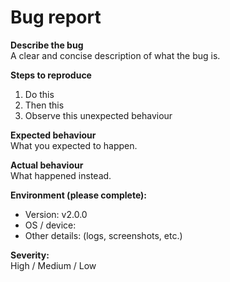 # Bug report

**Describe the bug**  
A clear and concise description of what the bug is.

**Steps to reproduce**  
1. Do this  
2. Then this  
3. Observe this unexpected behaviour

**Expected behaviour**  
What you expected to happen.

**Actual behaviour**  
What happened instead.

**Environment (please complete):**  
- Version: v2.0.0  
- OS / device:  
- Other details: (logs, screenshots, etc.)

**Severity:**  
High / Medium / Low
